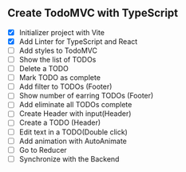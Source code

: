 ## Create TodoMVC with TypeScript

- [X] Initializer project with Vite
- [X] Add Linter for TypeScript and React
- [ ] Add styles to TodoMVC
- [ ] Show the list of TODOs
- [ ] Delete a TODO
- [ ] Mark TODO as complete
- [ ] Add filter to TODOs (Footer)
- [ ] Show number of earring TODOs (Footer)
- [ ] Add eliminate all TODOs complete
- [ ] Create Header with input(Header)
- [ ] Create a TODO (Header)
- [ ] Edit text in a TODO(Double click)
- [ ] Add animation with AutoAnimate
- [ ] Go to Reducer
- [ ] Synchronize with the Backend